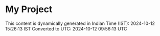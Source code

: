 # My Project

This content is dynamically generated in Indian Time (IST): 2024-10-12 15:26:13 IST
Converted to UTC: 2024-10-12 09:56:13 UTC
